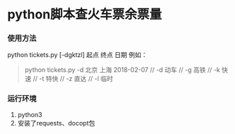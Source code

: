 # python脚本查火车票余票量

### 使用方法
python tickets.py [-dgktzl] 起点 终点 日期
例如：
> python tickets.py -d 北京 上海 2018-02-07
> // -d 动车
> // -g 高铁
> // -k 快速
> // -t 特快
> // -z 直达
> // -l 临时

### 运行环境
1. python3
2. 安装了requests、docopt包